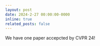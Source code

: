 ```yaml
---
layout: post
date: 2024-2-27 00:00:00-0000
inline: true
related_posts: false
---
```

We have one paper accepcted by CVPR 24!